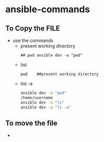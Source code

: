 # ansible-commands
## To Copy the FILE
- use the commands
  - present working directory
    ```
    ## pwd ansible dev -a "pwd"   
    ```
  - list
    ```
    pwd    ##present working directory
    ```
  - list -a
    ```sh
    ansible dev -a "pwd"                                                   
    /home/username
    ansible dev -a "ls"
    ansible dev -a "ls -a"
    ```
## To move the file
- 


